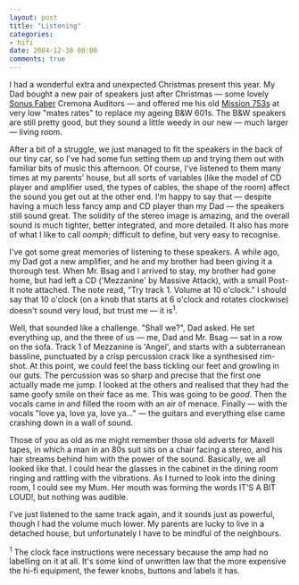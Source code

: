 ```yaml
---
layout: post
title: "Listening"
categories:
- hifi
date: 2004-12-30 00:00
comments: true
---
```


<p>I had a wonderful extra and unexpected Christmas present this year. My Dad bought a new pair of speakers just after Christmas &mdash; some lovely <a href="http://www.sonusfaber.com/">Sonus Faber</a> Cremona Auditors &mdash; and offered me his old <a href="http://www.hifichoice.co.uk/archive/perl/359_printreview.htm" title="This is the new model, but they are very similar">Mission 753s</a> at very low "mates rates" to replace my ageing B&W 601s. The B&W speakers are still pretty good, but they sound a little weedy in our new &mdash; much larger &mdash; living room.</p>

<p>After a bit of a struggle, we just managed to fit the speakers in the back of our tiny car, so I've had some fun setting them up and trying them out with familiar bits of music this afternoon. Of course, I've listened to them many times at my parents' house, but all sorts of variables (like the model of CD player and amplifier used, the types of cables, the shape of the room) affect the sound you get out at the other end. I'm happy to say that &mdash; despite having a much less fancy amp and CD player than my Dad &mdash; the speakers still sound great. The solidity of the stereo image is amazing, and the overall sound is much tighter, better integrated, and more detailed. It also has more of what I like to call <em>oomph</em>; difficult to define, but very easy to recognise.</p>

<p>I've got some great memories of listening to these speakers. A while ago, my Dad got a new amplifier, and he and my brother had been giving it a thorough test. When Mr. Bsag and I arrived to stay, my brother had gone home, but had left a CD ('Mezzanine' by Massive Attack), with a small Post-It note attached. The note read, "Try track 1. Volume at 10 o'clock." I should say that 10 o'clock (on a knob that starts at 6 o'clock and rotates clockwise) doesn't sound very loud, but trust me &mdash; it is<sup>1</sup>.</p>

<p>Well, that sounded like a challenge. "Shall we?", Dad asked. He set everything up, and the three of us &mdash; me, Dad and Mr. Bsag &mdash; sat in a row on the sofa. Track 1 of Mezzanine is 'Angel', and starts with a subterranean bassline, punctuated by a crisp percussion crack like a synthesised rim-shot. At this point, we could feel the bass tickling our feet and growling in our guts. The percussion was so sharp and precise that the first one actually made me jump. I looked at the others and realised that they had the same goofy smile on their face as me. This was going to be <em>good</em>. Then the vocals came in and filled the room with an air of menace. Finally &mdash; with the vocals "love ya, love ya, love ya..." &mdash; the guitars and everything else came crashing down in a wall of sound.</p>

<p>Those of you as old as me might remember those old adverts for Maxell tapes, in which a man in an 80s suit sits on a chair facing a stereo, and his hair streams behind him with the power of the sound. Basically, we all looked like that. I could hear the glasses in the cabinet in the dining room ringing and rattling with the vibrations. As I turned to look into the dining room, I could see my Mum. Her mouth was forming the words IT'S A BIT LOUD!, but nothing was audible.</p>

<p>I've just listened to the same track again, and it sounds just as powerful, though I had the volume much lower. My parents are lucky to live in a detached house, but unfortunately I have to be mindful of the neighbours.</p>

<p><sup>1</sup> The clock face instructions were necessary because the amp had no labelling on it at all. It's some kind of unwritten law that the more expensive the hi-fi equipment, the fewer knobs, buttons and labels it has.</p>
